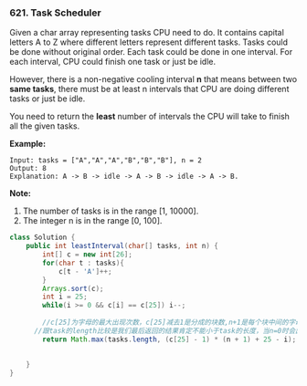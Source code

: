 ### 621. Task Scheduler

Given a char array representing tasks CPU need to do. It contains capital letters A to Z where different letters represent different tasks. Tasks could be done without original order. Each task could be done in one interval. For each interval, CPU could finish one task or just be idle.

However, there is a non-negative cooling interval **n** that means between two **same tasks**, there must be at least n intervals that CPU are doing different tasks or just be idle.

You need to return the **least** number of intervals the CPU will take to finish all the given tasks.

 

**Example:**

```
Input: tasks = ["A","A","A","B","B","B"], n = 2
Output: 8
Explanation: A -> B -> idle -> A -> B -> idle -> A -> B. 
```

**Note:**

1. The number of tasks is in the range [1, 10000].
2. The integer n is in the range [0, 100].

~~~java
class Solution {
    public int leastInterval(char[] tasks, int n) {
        int[] c = new int[26];
        for(char t : tasks){
            c[t - 'A']++;
        }
        Arrays.sort(c);
        int i = 25;
        while(i >= 0 && c[i] == c[25]) i--;
        
        //c[25]为字母的最大出现次数，c[25]减去1是分成的块数,n+1是每个块中间的字母个数，25-i是还需补齐的个数（最后面）
      //跟task的length比较是我们最后返回的结果肯定不能小于task的长度，当n=0时会出现结果小于task长度的情况所以要比较取大值。
        return Math.max(tasks.length, (c[25] - 1) * (n + 1) + 25 - i);
        
        
    }
}
~~~

###